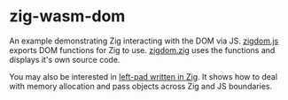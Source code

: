# zig-wasm-dom

An example demonstrating Zig interacting with the DOM via JS. [zigdom.js](zigdom.js) exports DOM functions for Zig to use.
[zigdom.zig](zigdom.zig) uses the functions and displays it's own source code.

You may also be interested in [left-pad written in Zig](https://gist.github.com/shritesh/1f6f4b6843e72df3aaa880a1ff786b93). It shows how to deal with memory allocation and pass objects across Zig and JS boundaries.